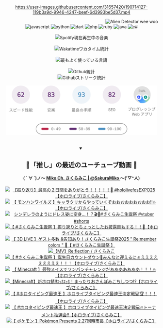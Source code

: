 <!-- START: HERO IMAGE GIF ////////// ////////// ////////// -->
<!-- <img src="@/../assets/img/gaming/ghost-of-tsushima.gif" width="100%"  alt="nellyXinwei's Hero Gif Image"/> -->
<!-- END: HERO IMAGE GIF ////////// ////////// ////////// -->

<div align="center" >  
  
<!-- START:ワンピース 第1015話「ルフィはRED ROCを使う」 -->
<https://user-images.githubusercontent.com/31657420/190714127-119b3a9d-9946-4247-beef-6d3993be5d37.mp4>
<!-- END:ワンピース 第1015話「ルフィはRED ROCを使う」 -->

<!-- START:VISITOR COUNTER -->
<div width="100%" align="right">
<img src="https://komarev.com/ghpvc/?username=nellyXinwei&label=🛸&color=grey&style=for-the-badge&labelcolor=ffffff" alt="Alien Detector wee woo"/>
</div>
<!-- END:VISITOR COUNTER -->

<!-- START: PROGRAMMING LANGUAGES -->
<!-- 色彩 Color Scheme:
#961E3A, #8A0D42, #5A0640, #4F265E, #2B355A, #3E759B, #CC4246,
#BB2649, #AD1052, #700750, #633075, #364270, #4E92C2, #FF5357
Sauce: https://www.webcreatorbox.com/inspiration/pantone-2023
-->

<img src="https://img.shields.io/badge/javascript%20-%23BB2649.svg?&style=for-the-badge&logo=javascript&logoColor=white&labelColor=961E3A" alt="javascript"/>
<img src="https://img.shields.io/badge/python%20-%23AD1052.svg?&style=for-the-badge&logo=python&logoColor=white&labelColor=8A0D42" alt="python" />
<img src="https://img.shields.io/badge/dart%20-%23700750.svg?&style=for-the-badge&logo=dart&logoColor=white&labelColor=5A0640" alt="dart"/>
<img src="https://img.shields.io/badge/php%20-%23633075.svg?&style=for-the-badge&logo=php&logoColor=white&labelColor=4F265E" alt="php"/>
<img src="https://img.shields.io/badge/ruby%20-%23364270.svg?&style=for-the-badge&logo=ruby&logoColor=white&labelColor=2B355A" alt="ruby"/>
<img src="https://img.shields.io/badge/java%20-%234E92C2.svg?&style=for-the-badge&logo=openjdk&logoColor=white&labelColor=3E759B" alt="java"/>
<img src="https://img.shields.io/badge/c%23-%23FF5357.svg?style=for-the-badge&logo=c-sharp&logoColor=white&labelColor=CC4246" alt="c#"/>  
<!-- END: PROGRAMMING LANGUAGES -->

<br>
<br>

<!-- START: MUSIC STATUS -->
  <!-- <a href="https://newojima-gsrs-20220114.vercel.app/api/now-playing?open">
    <img src="https://newojima-gsrs-20220114.vercel.app/api/now-playing" alt="Spotify現在再生中の音楽">
  </a> -->
  <img src="https://newojima-grss-20230114.vercel.app/api/spotify?border_color=transparent" alt="Spotify現在再生中の音楽" width="280px">
<!-- END: MUSIC STATUS -->

<br>
<br>

<!-- START: GITHUB STATUS -->
<!-- 色彩 Color Scheme:  #BB2649, #AD1052, #700750, #633075 -->
<img align="center" src="https://newojima-grs-20230109.vercel.app/api/wakatime?username=newojima&layout=compact&langs_count=10&locale=ja&hide_title=false&title_color=fff&hide_border=true&text_color=fff&bg_color=BB2649,BB2649,633075,633075&hide=other,css,html,bash,xml,git%20config,makefile,properties,yaml,markdown,text,json,jsx" alt="Wakatimeワカタイム統計" width="500px"/>

<br>
<br>

<!-- 色彩 Color Scheme:  #633075, #364270, #4E92C2 -->
  <img align="center" src="https://newojima-grs-20230109.vercel.app/api/top-langs?username=newojima&layout=compact&text_color=fff&icon_color=fff&hide_border=true&&locale=ja&hide_title=false&title_color=fff&include_all_commits=true&card_width=445&langs_count=11&hide=c%23,powershell,shaderlab,hlsl,makefile,jupyter%20notebook,python,html,css,shell,batchfile,less,liquid,hack,scss&bg_color=4F265E,633075,4E92C2" alt="最もよく使っている言語" width="500px"/>

<br>
<br>

<!-- 色彩 Color Scheme:  #4E92C2, #FF5357 -->
  <img align="center" src="https://newojima-grs-20230109.vercel.app/api?username=newojima&rank_icon=github&show_icons=true&&locale=ja&title_color=fff&text_color=fff&icon_color=fff&hide_border=true&hide_title=false&count_private=true&include_all_commits=true&card_width=495&disable_animations=true&bg_color=4E92C2,4E92C2,FF5357" alt="Github統計" width="500px"/>

<br>

<img align="center" src="https://streak-stats.demolab.com?user=newojima&theme=dark&hide_border=true&locale=ja&ring=BB2649&stroke=222222&background=151515&sideLabels=BB2649&currStreakLabel=ffffff&border=BB2649&fire=FF5357&currStreakNum=ffffff&sideNums=FF5357&dates=ffffff" alt="Githubストリーク統計" width="500px"/>

<br>
<br>

  <img align="center" width="500px" src="@/../assets/img/page-insights.svg" alt="Githubページの洞察"/>
  
</div>
<!-- END: GITHUB STATUS -->

<br>
<br>

<div align="center">
<details open>
  <summary>

  </summary>

  <h2 align="center">🌸「推し」の最近のユーチューブ動画 🌸</h2>
  <h4>
  ( ´ ∀ `)ノ～ 
  <a href="https://www.youtube.com/@SakuraMiko">Miko Ch. さくらみこ | @SakuraMiko
  </a>
   ～('▽^人)
  </h4>

  <!-- BEGIN YOUTUBE-CARDS -->
<a href="https://www.youtube.com/watch?v=VzGNuQHy5rk"><img src="https://ytcards.demolab.com/?id=VzGNuQHy5rk&title=%E3%80%90%E6%8C%AF%E3%82%8A%E8%BF%94%E3%82%8A%E3%80%91%E6%9C%80%E9%AB%98%E3%81%AE%EF%BC%92%E6%97%A5%E9%96%93%E3%82%92%E3%81%82%E3%82%8A%E3%81%8C%E3%81%A8%E3%81%86%EF%BC%81%EF%BC%81%EF%BC%81%EF%BC%81%EF%BC%81%F0%9F%8C%B8+%23hololivefesEXPO25%E3%80%90%E3%83%9B%E3%83%AD%E3%83%A9%E3%82%A4%E3%83%96%2F%E3%81%95%E3%81%8F%E3%82%89%E3%81%BF%E3%81%93%E3%80%91&lang=ja&timestamp=1741361779&background_color=%230d1117&title_color=%23ffffff&stats_color=%23dedede&max_title_lines=1&width=187&border_radius=5&duration=0" alt="【振り返り】最高の２日間をありがとう！！！！！🌸 #hololivefesEXPO25【ホロライブ/さくらみこ】" title="【振り返り】最高の２日間をありがとう！！！！！🌸 #hololivefesEXPO25【ホロライブ/さくらみこ】"></a>
<a href="https://www.youtube.com/watch?v=Np1QRYBnZpk"><img src="https://ytcards.demolab.com/?id=Np1QRYBnZpk&title=%E3%80%90+%E3%83%A2%E3%83%B3%E3%83%8F%E3%83%B3%E3%83%AF%E3%82%A4%E3%83%AB%E3%82%BA+%E3%80%91%E3%82%AD%E3%83%A3%E3%83%A9%E3%82%AF%E3%83%AA%E3%81%8B%E3%82%89%E3%82%84%E3%81%A3%E3%81%A6%E3%81%84%E3%81%8F%E3%81%9E%E3%81%8A%E3%81%8A%E3%81%8A%E3%81%8A%E3%81%8A%E3%81%8A%E3%81%8A%E3%81%8A%E3%81%8A%E2%80%BC%F0%9F%94%A5%E3%80%90%E3%83%9B%E3%83%AD%E3%83%A9%E3%82%A4%E3%83%96%2F%E3%81%95%E3%81%8F%E3%82%89%E3%81%BF%E3%81%93%E3%80%91&lang=ja&timestamp=1741361857&background_color=%230d1117&title_color=%23ffffff&stats_color=%23dedede&max_title_lines=1&width=187&border_radius=5&duration=8698" alt="【 モンハンワイルズ 】キャラクリからやっていくぞおおおおおおおおお‼🔥【ホロライブ/さくらみこ】" title="【 モンハンワイルズ 】キャラクリからやっていくぞおおおおおおおおお‼🔥【ホロライブ/さくらみこ】"></a>
<a href="https://www.youtube.com/watch?v=tgRSNK5lHJc"><img src="https://ytcards.demolab.com/?id=tgRSNK5lHJc&title=%E3%82%B7%E3%83%B3%E3%83%87%E3%83%AC%E3%83%A9%E3%81%AE%E3%82%88%E3%81%86%E3%81%AB%E3%83%89%E3%83%AC%E3%82%B9%E5%A7%BF%E3%81%AB%E5%A4%89%E8%BA%AB%E2%80%A6%EF%BC%81%EF%BC%9F%F0%9F%8E%AC%F0%9F%91%97%23%E3%81%95%E3%81%8F%E3%82%89%E3%81%BF%E3%81%93%E7%94%9F%E8%AA%95%E7%A5%AD+%23vtuber+%23shorts&lang=ja&timestamp=1741316448&background_color=%230d1117&title_color=%23ffffff&stats_color=%23dedede&max_title_lines=1&width=187&border_radius=5&duration=38" alt="シンデレラのようにドレス姿に変身…！？🎬👗#さくらみこ生誕祭 #vtuber #shorts" title="シンデレラのようにドレス姿に変身…！？🎬👗#さくらみこ生誕祭 #vtuber #shorts"></a>
<a href="https://www.youtube.com/watch?v=P_ruwUTuS0g"><img src="https://ytcards.demolab.com/?id=P_ruwUTuS0g&title=%E3%80%90+%23%E3%81%95%E3%81%8F%E3%82%89%E3%81%BF%E3%81%93%E7%94%9F%E8%AA%95%E7%A5%AD+%E3%80%91%E6%8C%AF%E3%82%8A%E8%BF%94%E3%82%8A%E3%81%A8%E3%81%A1%E3%82%87%E3%81%A3%E3%81%A8%E3%81%97%E3%81%9F%E3%81%8A%E6%8A%AB%E9%9C%B2%E7%9B%AE%E3%82%82%E3%81%99%E3%82%8B%EF%BC%81%EF%BC%81%F0%9F%8C%B8%E3%80%90%E3%83%9B%E3%83%AD%E3%83%A9%E3%82%A4%E3%83%96%2F%E3%81%95%E3%81%8F%E3%82%89%E3%81%BF%E3%81%93%E3%80%91&lang=ja&timestamp=1741276474&background_color=%230d1117&title_color=%23ffffff&stats_color=%23dedede&max_title_lines=1&width=187&border_radius=5&duration=7460" alt="【 #さくらみこ生誕祭 】振り返りとちょっとしたお披露目もする！！🌸【ホロライブ/さくらみこ】" title="【 #さくらみこ生誕祭 】振り返りとちょっとしたお披露目もする！！🌸【ホロライブ/さくらみこ】"></a>
<a href="https://www.youtube.com/watch?v=PlC7enNzbgE"><img src="https://ytcards.demolab.com/?id=PlC7enNzbgE&title=%E3%80%90+3D+LIVE+%E3%80%91%E3%82%B2%E3%82%B9%E3%83%88%E5%A4%9A%E6%95%B0+%26%E5%91%8A%E7%9F%A5%E3%81%82%E3%82%8A%EF%BC%81%E3%81%95%E3%81%8F%E3%82%89%E3%81%BF%E3%81%93%E7%94%9F%E8%AA%95%E7%A5%AD2025+%22+Re%3Amember+colors+%22+%F0%9F%8C%B8%E3%80%90+%23%E3%81%95%E3%81%8F%E3%82%89%E3%81%BF%E3%81%93%E7%94%9F%E8%AA%95%E7%A5%AD+%E3%80%91&lang=ja&timestamp=1741180346&background_color=%230d1117&title_color=%23ffffff&stats_color=%23dedede&max_title_lines=1&width=187&border_radius=5&duration=3645" alt="【 3D LIVE 】ゲスト多数 &告知あり！さくらみこ生誕祭2025 &quot; Re:member colors &quot; 🌸【 #さくらみこ生誕祭 】" title="【 3D LIVE 】ゲスト多数 &告知あり！さくらみこ生誕祭2025 &quot; Re:member colors &quot; 🌸【 #さくらみこ生誕祭 】"></a>
<a href="https://www.youtube.com/watch?v=W9AZc33ybIw"><img src="https://ytcards.demolab.com/?id=W9AZc33ybIw&title=%E3%80%90MV%E3%80%91Re%3Aflection+%2F+%E3%81%95%E3%81%8F%E3%82%89%E3%81%BF%E3%81%93&lang=ja&timestamp=1741179908&background_color=%230d1117&title_color=%23ffffff&stats_color=%23dedede&max_title_lines=1&width=187&border_radius=5&duration=231" alt="【MV】Re:flection / さくらみこ" title="【MV】Re:flection / さくらみこ"></a>
<a href="https://www.youtube.com/watch?v=FNrxA0FGZcs"><img src="https://ytcards.demolab.com/?id=FNrxA0FGZcs&title=%E3%80%90+%23%E3%81%95%E3%81%8F%E3%82%89%E3%81%BF%E3%81%93%E7%94%9F%E8%AA%95%E7%A5%AD+%E3%80%91%E8%AA%95%E7%94%9F%E6%97%A5%E3%82%AB%E3%82%A6%E3%83%B3%E3%83%88%E3%83%80%E3%82%A6%E3%83%B3%F0%9F%8E%89%E3%81%BF%E3%82%93%E3%81%AA%E3%81%A8%E8%BF%8E%E3%81%88%E3%82%8B%E3%81%AB%E3%81%87%E3%81%88%E3%81%88%E3%81%88%E3%81%88%E3%81%88%E3%81%88%E3%81%88%E3%81%88%E3%81%88%EF%BC%81%EF%BC%81%EF%BC%81%E3%80%90%E3%83%9B%E3%83%AD%E3%83%A9%E3%82%A4%E3%83%96%2F%E3%81%95%E3%81%8F%E3%82%89%E3%81%BF%E3%81%93%E3%80%91&lang=ja&timestamp=1741106519&background_color=%230d1117&title_color=%23ffffff&stats_color=%23dedede&max_title_lines=1&width=187&border_radius=5&duration=7043" alt="【 #さくらみこ生誕祭 】誕生日カウントダウン🎉みんなと迎えるにぇえええええええええ！！！【ホロライブ/さくらみこ】" title="【 #さくらみこ生誕祭 】誕生日カウントダウン🎉みんなと迎えるにぇえええええええええ！！！【ホロライブ/さくらみこ】"></a>
<a href="https://www.youtube.com/watch?v=PbmWV8vmmnI"><img src="https://ytcards.demolab.com/?id=PbmWV8vmmnI&title=%E3%80%90+Minecraft+%E3%80%91%E6%9C%80%E5%BC%B7%E3%83%A1%E3%82%A4%E3%82%B9%E3%81%A7%E3%83%AF%E3%83%B3%E3%83%91%E3%83%B3%E3%83%81%E3%83%A3%E3%83%AC%E3%83%B3%E3%82%B8%E3%81%A0%E3%81%82%E3%81%82%E3%81%82%E3%81%82%E3%81%82%E3%81%82%E3%81%82%EF%BC%81%EF%BC%81%EF%BC%81%F0%9F%94%A5%E3%80%90%E3%83%9B%E3%83%AD%E3%83%A9%E3%82%A4%E3%83%96%2F%E3%81%95%E3%81%8F%E3%82%89%E3%81%BF%E3%81%93%E3%80%91&lang=ja&timestamp=1741099574&background_color=%230d1117&title_color=%23ffffff&stats_color=%23dedede&max_title_lines=1&width=187&border_radius=5&duration=15791" alt="【 Minecraft 】最強メイスでワンパンチャレンジだあああああああ！！！🔥【ホロライブ/さくらみこ】" title="【 Minecraft 】最強メイスでワンパンチャレンジだあああああああ！！！🔥【ホロライブ/さくらみこ】"></a>
<a href="https://www.youtube.com/watch?v=aPpmbO3bJng"><img src="https://ytcards.demolab.com/?id=aPpmbO3bJng&title=%E3%80%90Minecraft%E3%80%91%E6%96%B0%E3%83%9B%E3%83%AD%E9%AF%96%E2%80%BC%EF%BD%B4%EF%BD%AF%EF%BE%8E%EF%BD%B4%EF%BD%AF%EF%BE%8E%EF%BC%81%E3%81%BE%E3%81%A3%E3%81%9F%E3%82%8A%E3%81%8A%E3%81%95%E3%82%93%E3%81%BD%E3%81%BF%E3%81%93%E3%81%A1%E3%81%97%E3%81%A4%E3%81%A4%E2%81%89%E3%80%90%E3%83%9B%E3%83%AD%E3%83%A9%E3%82%A4%E3%83%96%2F%E3%81%95%E3%81%8F%E3%82%89%E3%81%BF%E3%81%93%E3%80%91&lang=ja&timestamp=1741025579&background_color=%230d1117&title_color=%23ffffff&stats_color=%23dedede&max_title_lines=1&width=187&border_radius=5&duration=28052" alt="【Minecraft】新ホロ鯖‼ｴｯﾎｴｯﾎ！まったりおさんぽみこちしつつ⁉【ホロライブ/さくらみこ】" title="【Minecraft】新ホロ鯖‼ｴｯﾎｴｯﾎ！まったりおさんぽみこちしつつ⁉【ホロライブ/さくらみこ】"></a>
<a href="https://www.youtube.com/watch?v=11hUlAq5KrI"><img src="https://ytcards.demolab.com/?id=11hUlAq5KrI&title=%E3%80%90+%23%E3%83%9B%E3%83%AD%E3%82%BF%E3%82%A4%E3%83%94%E3%83%B3%E3%82%B0%E6%9C%80%E9%80%9F%E7%8E%8B+%E3%80%91%E3%83%9B%E3%83%AD%E3%83%A9%E3%82%A4%E3%83%96%E3%82%BF%E3%82%A4%E3%83%94%E3%83%B3%E3%82%B0%E6%9C%80%E9%80%9F%E7%8E%8B%E6%B1%BA%E5%AE%9A%E6%88%A6%F0%9F%92%BB%F0%9F%8F%86%EF%BC%81%EF%BC%81%EF%BC%81%E3%80%90%E3%83%9B%E3%83%AD%E3%83%A9%E3%82%A4%E3%83%96%2F%E3%81%95%E3%81%8F%E3%82%89%E3%81%BF%E3%81%93%E3%80%91&lang=ja&timestamp=1740832804&background_color=%230d1117&title_color=%23ffffff&stats_color=%23dedede&max_title_lines=1&width=187&border_radius=5&duration=8821" alt="【 #ホロタイピング最速王 】ホロライブタイピング最速王決定戦💻🏆！！！【ホロライブ/さくらみこ】" title="【 #ホロタイピング最速王 】ホロライブタイピング最速王決定戦💻🏆！！！【ホロライブ/さくらみこ】"></a>
<a href="https://www.youtube.com/watch?v=CsdIz2Ql5zA"><img src="https://ytcards.demolab.com/?id=CsdIz2Ql5zA&title=%E3%80%90+%23%E3%83%9B%E3%83%AD%E3%82%BF%E3%82%A4%E3%83%94%E3%83%B3%E3%82%B0%E6%9C%80%E9%80%9F%E7%8E%8B+%E3%80%91%E3%83%9B%E3%83%AD%E3%83%A9%E3%82%A4%E3%83%96%E3%82%BF%E3%82%A4%E3%83%94%E3%83%B3%E3%82%B0%E6%9C%80%E9%80%9F%E7%8E%8B%E6%B1%BA%E5%AE%9A%E6%88%A6%F0%9F%92%BB%F0%9F%94%A5%E3%83%88%E3%83%BC%E3%83%8A%E3%83%A1%E3%83%B3%E3%83%88%E6%8A%BD%E9%81%B8%E4%BC%9A%E2%80%BC%E3%80%90%E3%83%9B%E3%83%AD%E3%83%A9%E3%82%A4%E3%83%96%2F%E3%81%95%E3%81%8F%E3%82%89%E3%81%BF%E3%81%93%E3%80%91&lang=ja&timestamp=1740749740&background_color=%230d1117&title_color=%23ffffff&stats_color=%23dedede&max_title_lines=1&width=187&border_radius=5&duration=8541" alt="【 #ホロタイピング最速王 】ホロライブタイピング最速王決定戦💻🔥トーナメント抽選会‼【ホロライブ/さくらみこ】" title="【 #ホロタイピング最速王 】ホロライブタイピング最速王決定戦💻🔥トーナメント抽選会‼【ホロライブ/さくらみこ】"></a>
<a href="https://www.youtube.com/watch?v=2ZuItoqU9W8"><img src="https://ytcards.demolab.com/?id=2ZuItoqU9W8&title=%E3%80%90++%E3%83%9D%E3%82%B1%E3%83%A2%E3%83%B3+%E3%80%91Pok%C3%A9mon+Presents+2.27%E5%90%8C%E6%99%82%E5%B8%82%E9%95%B7%E3%80%90%E3%83%9B%E3%83%AD%E3%83%A9%E3%82%A4%E3%83%96%2F%E3%81%95%E3%81%8F%E3%82%89%E3%81%BF%E3%81%93%E3%80%91&lang=ja&timestamp=1740666555&background_color=%230d1117&title_color=%23ffffff&stats_color=%23dedede&max_title_lines=1&width=187&border_radius=5&duration=2342" alt="【  ポケモン 】Pokémon Presents 2.27同時市長【ホロライブ/さくらみこ】" title="【  ポケモン 】Pokémon Presents 2.27同時市長【ホロライブ/さくらみこ】"></a>
<!-- END YOUTUBE-CARDS -->

</div>
  
</details>
